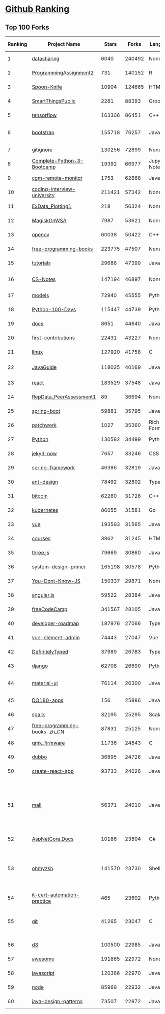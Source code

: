 [Github Ranking](../README.md)
==========

## Top 100 Forks

| Ranking | Project Name | Stars | Forks | Language | Open Issues | Description | Last Commit |
| ------- | ------------ | ----- | ----- | -------- | ----------- | ----------- | ----------- |
| 1 | [datasharing](https://github.com/jtleek/datasharing) | 6040 | 240492 | None | 282 | The Leek group guide to data sharing  | 2022-02-14T10:24:27Z |
| 2 | [ProgrammingAssignment2](https://github.com/rdpeng/ProgrammingAssignment2) | 731 | 140152 | R | 178 | Repository for Programming Assignment 2 for R Programming on Coursera | 2022-03-04T13:10:44Z |
| 3 | [Spoon-Knife](https://github.com/octocat/Spoon-Knife) | 10904 | 124665 | HTML | 1387 | This repo is for demonstration purposes only. | 2022-03-04T17:01:57Z |
| 4 | [SmartThingsPublic](https://github.com/SmartThingsCommunity/SmartThingsPublic) | 2281 | 88393 | Groovy | 58 | SmartThings open-source DeviceTypeHandlers and SmartApps code | 2022-03-04T13:01:08Z |
| 5 | [tensorflow](https://github.com/tensorflow/tensorflow) | 163306 | 86451 | C++ | 2337 | An Open Source Machine Learning Framework for Everyone | 2022-03-05T02:52:31Z |
| 6 | [bootstrap](https://github.com/twbs/bootstrap) | 155718 | 76257 | JavaScript | 312 | The most popular HTML, CSS, and JavaScript framework for developing responsive, mobile first projects on the web. | 2022-03-05T02:44:23Z |
| 7 | [gitignore](https://github.com/github/gitignore) | 130256 | 72899 | None | 0 | A collection of useful .gitignore templates | 2022-03-02T19:17:45Z |
| 8 | [Complete-Python-3-Bootcamp](https://github.com/Pierian-Data/Complete-Python-3-Bootcamp) | 19392 | 66977 | Jupyter Notebook | 58 | Course Files for Complete Python 3 Bootcamp Course on Udemy | 2022-02-23T03:52:56Z |
| 9 | [cgm-remote-monitor](https://github.com/nightscout/cgm-remote-monitor) | 1753 | 62668 | JavaScript | 114 | nightscout web monitor | 2022-03-03T19:16:31Z |
| 10 | [coding-interview-university](https://github.com/jwasham/coding-interview-university) | 211421 | 57342 | None | 37 | A complete computer science study plan to become a software engineer. | 2022-02-28T16:52:47Z |
| 11 | [ExData_Plotting1](https://github.com/rdpeng/ExData_Plotting1) | 218 | 56324 | None | 75 | Plotting Assignment 1 for Exploratory Data Analysis | 2022-02-07T21:30:45Z |
| 12 | [MagiskOnWSA](https://github.com/LSPosed/MagiskOnWSA) | 7987 | 53621 | None | 0 | Integrate Magisk root and Google Apps (OpenGApps) into WSA (Windows Subsystem for Android) | 2022-03-04T08:37:08Z |
| 13 | [opencv](https://github.com/opencv/opencv) | 60038 | 50422 | C++ | 1966 | Open Source Computer Vision Library | 2022-03-04T21:20:23Z |
| 14 | [free-programming-books](https://github.com/EbookFoundation/free-programming-books) | 223775 | 47507 | None | 25 | :books: Freely available programming books | 2022-03-04T15:07:18Z |
| 15 | [tutorials](https://github.com/eugenp/tutorials) | 29686 | 47399 | Java | 31 | Just Announced - "Learn Spring Security OAuth":  | 2022-03-05T02:25:02Z |
| 16 | [CS-Notes](https://github.com/CyC2018/CS-Notes) | 147194 | 46897 | None | 103 | :books: 技术面试必备基础知识、Leetcode、计算机操作系统、计算机网络、系统设计 | 2022-03-01T03:16:50Z |
| 17 | [models](https://github.com/tensorflow/models) | 72940 | 45555 | Python | 1130 | Models and examples built with TensorFlow | 2022-03-04T15:26:50Z |
| 18 | [Python-100-Days](https://github.com/jackfrued/Python-100-Days) | 115447 | 44739 | Python | 450 | Python - 100天从新手到大师 | 2022-02-16T11:48:58Z |
| 19 | [docs](https://github.com/github/docs) | 8651 | 44640 | JavaScript | 110 | The open-source repo for docs.github.com | 2022-03-05T02:34:56Z |
| 20 | [first-contributions](https://github.com/firstcontributions/first-contributions) | 22431 | 43227 | None | 65 | 🚀✨ Help beginners to contribute to open source projects | 2022-03-05T02:48:04Z |
| 21 | [linux](https://github.com/torvalds/linux) | 127920 | 41758 | C | 0 | Linux kernel source tree | 2022-03-05T00:34:03Z |
| 22 | [JavaGuide](https://github.com/Snailclimb/JavaGuide) | 118025 | 40169 | Java | 66 | 「Java学习+面试指南」一份涵盖大部分 Java 程序员所需要掌握的核心知识。准备 Java 面试，首选 JavaGuide！ | 2022-03-05T00:50:08Z |
| 23 | [react](https://github.com/facebook/react) | 183529 | 37548 | JavaScript | 726 | A declarative, efficient, and flexible JavaScript library for building user interfaces. | 2022-03-05T01:00:05Z |
| 24 | [RepData_PeerAssessment1](https://github.com/rdpeng/RepData_PeerAssessment1) | 89 | 36694 | None | 6 | Peer Assessment 1 for Reproducible Research | 2022-01-16T03:30:16Z |
| 25 | [spring-boot](https://github.com/spring-projects/spring-boot) | 59881 | 35795 | Java | 550 | Spring Boot | 2022-03-04T21:27:24Z |
| 26 | [patchwork](https://github.com/jlord/patchwork) | 1027 | 35360 | Rich Text Format | 17 | All the Git-it Workshop completers!  | 2022-03-05T02:26:26Z |
| 27 | [Python](https://github.com/TheAlgorithms/Python) | 130582 | 34499 | Python | 31 | All Algorithms implemented in Python | 2022-03-02T21:43:57Z |
| 28 | [jekyll-now](https://github.com/barryclark/jekyll-now) | 7657 | 33246 | CSS | 137 | Build a Jekyll blog in minutes, without touching the command line. | 2022-03-02T16:28:31Z |
| 29 | [spring-framework](https://github.com/spring-projects/spring-framework) | 46386 | 32819 | Java | 1104 | Spring Framework | 2022-03-04T20:05:05Z |
| 30 | [ant-design](https://github.com/ant-design/ant-design) | 78492 | 32802 | TypeScript | 755 | An enterprise-class UI design language and React UI library | 2022-03-04T16:57:06Z |
| 31 | [bitcoin](https://github.com/bitcoin/bitcoin) | 62260 | 31726 | C++ | 608 | Bitcoin Core integration/staging tree | 2022-03-04T21:40:31Z |
| 32 | [kubernetes](https://github.com/kubernetes/kubernetes) | 86055 | 31581 | Go | 1612 | Production-Grade Container Scheduling and Management | 2022-03-05T02:56:54Z |
| 33 | [vue](https://github.com/vuejs/vue) | 193593 | 31565 | JavaScript | 327 | 🖖 Vue.js is a progressive, incrementally-adoptable JavaScript framework for building UI on the web. | 2022-03-04T10:03:31Z |
| 34 | [courses](https://github.com/DataScienceSpecialization/courses) | 3862 | 31245 | HTML | 24 | Course materials for the Data Science Specialization: https://www.coursera.org/specialization/jhudatascience/1 | 2021-03-30T06:51:57Z |
| 35 | [three.js](https://github.com/mrdoob/three.js) | 79669 | 30860 | JavaScript | 338 | JavaScript 3D Library. | 2022-03-05T01:57:45Z |
| 36 | [system-design-primer](https://github.com/donnemartin/system-design-primer) | 165198 | 30578 | Python | 146 | Learn how to design large-scale systems. Prep for the system design interview.  Includes Anki flashcards. | 2022-03-04T17:57:43Z |
| 37 | [You-Dont-Know-JS](https://github.com/getify/You-Dont-Know-JS) | 150337 | 29871 | None | 85 | A book series on JavaScript. @YDKJS on twitter. | 2022-02-17T18:32:38Z |
| 38 | [angular.js](https://github.com/angular/angular.js) | 59522 | 28384 | JavaScript | 391 | AngularJS - HTML enhanced for web apps! | 2022-03-03T13:51:43Z |
| 39 | [freeCodeCamp](https://github.com/freeCodeCamp/freeCodeCamp) | 341567 | 28105 | JavaScript | 127 | freeCodeCamp.org's open-source codebase and curriculum. Learn to code for free. | 2022-03-05T00:31:56Z |
| 40 | [developer-roadmap](https://github.com/kamranahmedse/developer-roadmap) | 187976 | 27066 | TypeScript | 97 | Roadmap to becoming a developer in 2022 | 2022-03-05T00:20:57Z |
| 41 | [vue-element-admin](https://github.com/PanJiaChen/vue-element-admin) | 74443 | 27047 | Vue | 1055 | :tada: A magical vue admin                                                                https://panjiachen.github.io/vue-element-admin | 2022-02-24T02:38:27Z |
| 42 | [DefinitelyTyped](https://github.com/DefinitelyTyped/DefinitelyTyped) | 37989 | 26783 | TypeScript | 550 | The repository for high quality TypeScript type definitions. | 2022-03-04T23:45:17Z |
| 43 | [django](https://github.com/django/django) | 62708 | 26690 | Python | 0 | The Web framework for perfectionists with deadlines. | 2022-03-04T19:38:51Z |
| 44 | [material-ui](https://github.com/mui/material-ui) | 76114 | 26300 | JavaScript | 902 | MUI Core (formerly Material UI) is the React UI library you always wanted. Follow your own design system, or start with Material Design. | 2022-03-05T01:35:10Z |
| 45 | [DO180-apps](https://github.com/RedHatTraining/DO180-apps) | 156 | 25886 | JavaScript | 1 | DO180 Repository for Sample Applications | 2022-03-04T17:02:22Z |
| 46 | [spark](https://github.com/apache/spark) | 32195 | 25295 | Scala | 0 | Apache Spark - A unified analytics engine for large-scale data processing | 2022-03-05T02:20:16Z |
| 47 | [free-programming-books-zh_CN](https://github.com/justjavac/free-programming-books-zh_CN) | 87831 | 25125 | None | 0 | :books: 免费的计算机编程类中文书籍，欢迎投稿 | 2022-03-04T07:51:12Z |
| 48 | [qmk_firmware](https://github.com/qmk/qmk_firmware) | 11736 | 24843 | C | 462 | Open-source keyboard firmware for Atmel AVR and Arm USB families | 2022-03-05T02:58:49Z |
| 49 | [dubbo](https://github.com/apache/dubbo) | 36895 | 24726 | Java | 351 | Apache Dubbo is a high-performance, java based, open source RPC framework. | 2022-03-04T15:37:22Z |
| 50 | [create-react-app](https://github.com/facebook/create-react-app) | 93733 | 24026 | JavaScript | 1210 | Set up a modern web app by running one command. | 2022-03-04T20:18:01Z |
| 51 | [mall](https://github.com/macrozheng/mall) | 56371 | 24010 | Java | 22 | mall项目是一套电商系统，包括前台商城系统及后台管理系统，基于SpringBoot+MyBatis实现，采用Docker容器化部署。 前台商城系统包含首页门户、商品推荐、商品搜索、商品展示、购物车、订单流程、会员中心、客户服务、帮助中心等模块。 后台管理系统包含商品管理、订单管理、会员管理、促销管理、运营管理、内容管理、统计报表、财务管理、权限管理、设置等模块。 | 2022-03-04T11:37:08Z |
| 52 | [AspNetCore.Docs](https://github.com/dotnet/AspNetCore.Docs) | 10186 | 23804 | C# | 568 | Documentation for ASP.NET Core | 2022-03-05T01:16:27Z |
| 53 | [ohmyzsh](https://github.com/ohmyzsh/ohmyzsh) | 141570 | 23730 | Shell | 176 | 🙃   A delightful community-driven (with 2,000+ contributors) framework for managing your zsh configuration. Includes 300+ optional plugins (rails, git, macOS, hub, docker, homebrew, node, php, python, etc), 140+ themes to spice up your morning, and an auto-update tool so that makes it easy to keep up with the latest updates from the community. | 2022-03-04T18:45:21Z |
| 54 | [it-cert-automation-practice](https://github.com/google/it-cert-automation-practice) | 465 | 23602 | Python | 42 | Google IT Automation with Python Professional Certificate - Practice files | 2022-03-05T02:31:08Z |
| 55 | [git](https://github.com/git/git) | 41265 | 23047 | C | 0 | Git Source Code Mirror - This is a publish-only repository but pull requests can be turned into patches to the mailing list via GitGitGadget (https://gitgitgadget.github.io/). Please follow Documentation/SubmittingPatches procedure for any of your improvements. | 2022-03-04T22:43:29Z |
| 56 | [d3](https://github.com/d3/d3) | 100500 | 22985 | JavaScript | 3 | Bring data to life with SVG, Canvas and HTML. :bar_chart::chart_with_upwards_trend::tada: | 2022-02-17T04:45:53Z |
| 57 | [awesome](https://github.com/sindresorhus/awesome) | 191865 | 22972 | None | 21 | 😎 Awesome lists about all kinds of interesting topics | 2022-02-27T08:48:06Z |
| 58 | [javascript](https://github.com/airbnb/javascript) | 120386 | 22970 | JavaScript | 90 | JavaScript Style Guide | 2022-03-03T12:15:18Z |
| 59 | [node](https://github.com/nodejs/node) | 85969 | 22932 | JavaScript | 1325 | Node.js JavaScript runtime :sparkles::turtle::rocket::sparkles: | 2022-03-05T00:54:08Z |
| 60 | [java-design-patterns](https://github.com/iluwatar/java-design-patterns) | 73507 | 22872 | Java | 220 | Design patterns implemented in Java | 2022-03-02T07:08:45Z |

